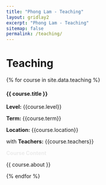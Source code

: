 ```yaml
---
title: "Phong Lam - Teaching"
layout: gridlay2
excerpt: "Phong Lam - Teaching"
sitemap: false
permalink: /teaching/
---
```


# Teaching

{% for course in site.data.teaching %}

<div class="row">
<div class="well">

#### {{ course.title }} 

**Level:** {{course.level}}

**Term:** {{course.term}}

**Location:** {{course.location}}

with **Teachers:** {{course.teachers}}


<a data-toggle="collapse" href="#{{project.key}}-bib"  class="btn-abstract" style="text-decoration:none; color:#ebebeb; hover:#ebebeb;" role="button" aria-expanded="false">**Course Content**</a>
<div class="collapse" id="{{project.key}}-bib"><div class="well-abs">
{{ course.about }}
</div></div>
</div>
</div>

{% endfor %}
